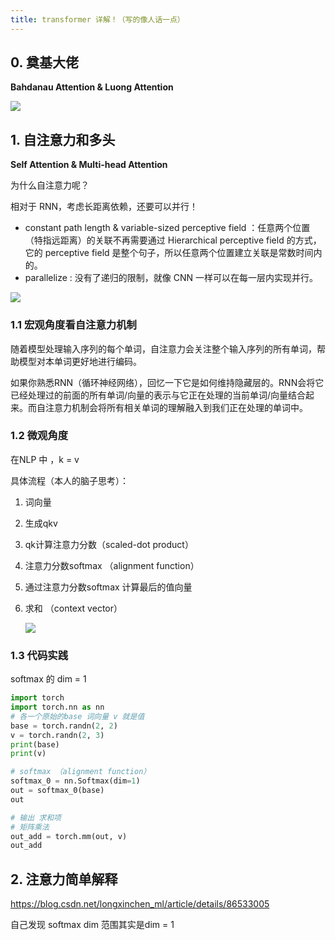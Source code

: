 ```yaml
---
title: transformer 详解！（写的像人话一点）
---
```


## 0. 奠基大佬

 **Bahdanau Attention & Luong Attention** 

 ![](https://pic2.zhimg.com/80/v2-bda918b5bf14db4dc01da8b2b352c619_720w.jpg) 

## 1. 自注意力和多头

 **Self Attention & Multi-head Attention** 

为什么自注意力呢？

 相对于 RNN，考虑长距离依赖，还要可以并行！ 

- constant path length & variable-sized perceptive field ：任意两个位置（特指远距离）的关联不再需要通过 Hierarchical perceptive field 的方式，它的 perceptive field 是整个句子，所以任意两个位置建立关联是常数时间内的。
- parallelize : 没有了递归的限制，就像 CNN 一样可以在每一层内实现并行。

 ![](https://pic4.zhimg.com/80/v2-c09efe994bffa64fe9ab854eb6c97d4f_720w.jpg) 

### 1.1 宏观角度看自注意力机制

​	随着模型处理输入序列的每个单词，自注意力会关注整个输入序列的所有单词，帮助模型对本单词更好地进行编码。

​	如果你熟悉RNN（循环神经网络），回忆一下它是如何维持隐藏层的。RNN会将它已经处理过的前面的所有单词/向量的表示与它正在处理的当前单词/向量结合起来。而自注意力机制会将所有相关单词的理解融入到我们正在处理的单词中。

### 1.2 微观角度

在NLP 中 ，k = v

具体流程（本人的脑子思考）：

1. 词向量

2. 生成qkv

3. qk计算注意力分数（scaled-dot product）

4. 注意力分数softmax （alignment function）

5. 通过注意力分数softmax 计算最后的值向量

6. 求和 （context vector）

    ![](https://n.sinaimg.cn/sinacn20116/669/w746h723/20190108/ad95-hrkkwef7015564.jpg) 

### 1.3 代码实践

softmax 的 dim  = 1 

  ```python
import torch
import torch.nn as nn
# 各一个原始的base 词向量 v 就是值
base = torch.randn(2, 2)
v = torch.randn(2, 3)
print(base)
print(v)

# softmax （alignment function）
softmax_0 = nn.Softmax(dim=1)
out = softmax_0(base)
out

# 输出 求和项
# 矩阵乘法
out_add = torch.mm(out, v)
out_add
  ```



## 2. 注意力简单解释

https://blog.csdn.net/longxinchen_ml/article/details/86533005

自己发现 softmax dim 范围其实是dim = 1